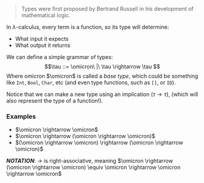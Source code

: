 > Types were first proposed by Bertrand Russell in his development of mathematical logic.

In $\lambda$-calculus, every term is a function, so its type will determine:
* What input it expects
* What output it returns

We can define a simple grammar of types:
$$\tau ::= \omicron\ |\ \tau \rightarrow \tau $$
Where omicron $\omicron$ is called a *base type*, which could be something like `Int`, `Bool`, `Char`, etc (and even type functions, such as `[]`, or `IO`).

Notice that we can make a new type using an implication $(\tau \rightarrow \tau)$, (which will also represent the type of a function!).

### Examples
- $\omicron \rightarrow \omicron$
- $\omicron \rightarrow (\omicron \rightarrow \omicron)$ 
- $(\omicron \rightarrow \omicron) \rightarrow (\omicron \rightarrow \omicron)$

***NOTATION***: $\rightarrow$ is right-associative, meaning $\omicron \rightarrow (\omicron \rightarrow \omicron) \equiv \omicron \rightarrow \omicron \rightarrow \omicron$
